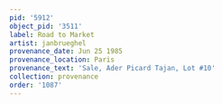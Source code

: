 ```yaml
---
pid: '5912'
object_pid: '3511'
label: Road to Market
artist: janbrueghel
provenance_date: Jun 25 1985
provenance_location: Paris
provenance_text: 'Sale, Ader Picard Tajan, Lot #10'
collection: provenance
order: '1087'
---
```

